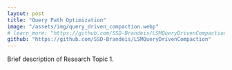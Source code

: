 ```yaml
---
layout: post
title: "Query Path Optimization"
image: "/assets/img/query_driven_compaction.webp"
# learn_more: "https://github.com/SSD-Brandeis/LSMQueryDrivenCompaction"
github: "https://github.com/SSD-Brandeis/LSMQueryDrivenCompaction"
---
```


Brief description of Research Topic 1.
